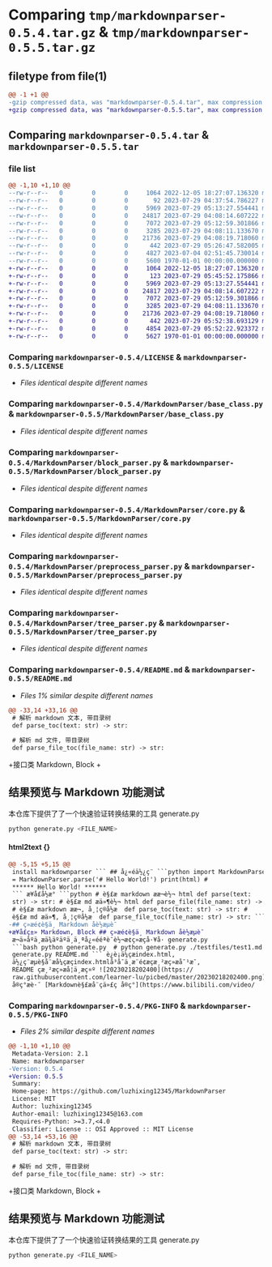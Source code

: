 # Comparing `tmp/markdownparser-0.5.4.tar.gz` & `tmp/markdownparser-0.5.5.tar.gz`

## filetype from file(1)

```diff
@@ -1 +1 @@
-gzip compressed data, was "markdownparser-0.5.4.tar", max compression
+gzip compressed data, was "markdownparser-0.5.5.tar", max compression
```

## Comparing `markdownparser-0.5.4.tar` & `markdownparser-0.5.5.tar`

### file list

```diff
@@ -1,10 +1,10 @@
--rw-r--r--   0        0        0     1064 2022-12-05 18:27:07.136320 markdownparser-0.5.4/LICENSE
--rw-r--r--   0        0        0       92 2023-07-29 04:37:54.786227 markdownparser-0.5.4/MarkdownParser/__init__.py
--rw-r--r--   0        0        0     5969 2023-07-29 05:13:27.554441 markdownparser-0.5.4/MarkdownParser/base_class.py
--rw-r--r--   0        0        0    24817 2023-07-29 04:08:14.607222 markdownparser-0.5.4/MarkdownParser/block_parser.py
--rw-r--r--   0        0        0     7072 2023-07-29 05:12:59.301866 markdownparser-0.5.4/MarkdownParser/core.py
--rw-r--r--   0        0        0     3285 2023-07-29 04:08:11.133670 markdownparser-0.5.4/MarkdownParser/preprocess_parser.py
--rw-r--r--   0        0        0    21736 2023-07-29 04:08:19.718060 markdownparser-0.5.4/MarkdownParser/tree_parser.py
--rw-r--r--   0        0        0      442 2023-07-29 05:26:47.582005 markdownparser-0.5.4/pyproject.toml
--rw-r--r--   0        0        0     4827 2023-07-04 02:51:45.730014 markdownparser-0.5.4/README.md
--rw-r--r--   0        0        0     5600 1970-01-01 00:00:00.000000 markdownparser-0.5.4/PKG-INFO
+-rw-r--r--   0        0        0     1064 2022-12-05 18:27:07.136320 markdownparser-0.5.5/LICENSE
+-rw-r--r--   0        0        0      123 2023-07-29 05:45:52.175866 markdownparser-0.5.5/MarkdownParser/__init__.py
+-rw-r--r--   0        0        0     5969 2023-07-29 05:13:27.554441 markdownparser-0.5.5/MarkdownParser/base_class.py
+-rw-r--r--   0        0        0    24817 2023-07-29 04:08:14.607222 markdownparser-0.5.5/MarkdownParser/block_parser.py
+-rw-r--r--   0        0        0     7072 2023-07-29 05:12:59.301866 markdownparser-0.5.5/MarkdownParser/core.py
+-rw-r--r--   0        0        0     3285 2023-07-29 04:08:11.133670 markdownparser-0.5.5/MarkdownParser/preprocess_parser.py
+-rw-r--r--   0        0        0    21736 2023-07-29 04:08:19.718060 markdownparser-0.5.5/MarkdownParser/tree_parser.py
+-rw-r--r--   0        0        0      442 2023-07-29 05:52:38.693129 markdownparser-0.5.5/pyproject.toml
+-rw-r--r--   0        0        0     4854 2023-07-29 05:52:22.923372 markdownparser-0.5.5/README.md
+-rw-r--r--   0        0        0     5627 1970-01-01 00:00:00.000000 markdownparser-0.5.5/PKG-INFO
```

### Comparing `markdownparser-0.5.4/LICENSE` & `markdownparser-0.5.5/LICENSE`

 * *Files identical despite different names*

### Comparing `markdownparser-0.5.4/MarkdownParser/base_class.py` & `markdownparser-0.5.5/MarkdownParser/base_class.py`

 * *Files identical despite different names*

### Comparing `markdownparser-0.5.4/MarkdownParser/block_parser.py` & `markdownparser-0.5.5/MarkdownParser/block_parser.py`

 * *Files identical despite different names*

### Comparing `markdownparser-0.5.4/MarkdownParser/core.py` & `markdownparser-0.5.5/MarkdownParser/core.py`

 * *Files identical despite different names*

### Comparing `markdownparser-0.5.4/MarkdownParser/preprocess_parser.py` & `markdownparser-0.5.5/MarkdownParser/preprocess_parser.py`

 * *Files identical despite different names*

### Comparing `markdownparser-0.5.4/MarkdownParser/tree_parser.py` & `markdownparser-0.5.5/MarkdownParser/tree_parser.py`

 * *Files identical despite different names*

### Comparing `markdownparser-0.5.4/README.md` & `markdownparser-0.5.5/README.md`

 * *Files 1% similar despite different names*

```diff
@@ -33,14 +33,16 @@
 # 解析 markdown 文本, 带目录树
 def parse_toc(text: str) -> str:
 
 # 解析 md 文件, 带目录树
 def parse_file_toc(file_name: str) -> str:
 ```
 
+接口类 Markdown, Block
+
 ## 结果预览与 Markdown 功能测试
 
 本仓库下提供了了一个快速验证转换结果的工具 generate.py
 
 ```bash
 python generate.py <FILE_NAME>
```

#### html2text {}

```diff
@@ -5,15 +5,15 @@
 install markdownparser ``` ## å¿«éä½¿ç¨ ```python import MarkdownParser html
 = MarkdownParser.parse('# Hello World!') print(html) #
 ****** Hello World! ******
 ``` æ¥å£å½æ° ```python # è§£æ markdown ææ¬è½¬ html def parse(text:
 str) -> str: # è§£æ md æä»¶è½¬ html def parse_file(file_name: str) -> str:
 # è§£æ markdown ææ¬, å¸¦ç®å½æ  def parse_toc(text: str) -> str: #
 è§£æ md æä»¶, å¸¦ç®å½æ  def parse_file_toc(file_name: str) -> str: ```
-## ç»æé¢è§ä¸ Markdown åè½æµè¯
+æ¥å£ç±» Markdown, Block ## ç»æé¢è§ä¸ Markdown åè½æµè¯
 æ¬ä»åºä¸æä¾äºäºä¸ä¸ªå¿«ééªè¯è½¬æ¢ç»æçå·¥å· generate.py
 ```bash python generate.py  # python generate.py ./testfiles/test1.md # python
 generate.py README.md ``` è¿è¡ä¼çæindex.html,
 ä½¿ç¨æµè§å¨æå¼çæçindex.htmlå³å¯ä¸æ¨é¢æçæ¸²æç»æå¯¹æ¯,
 README çæ¸²æç»æå¦ä¸æç¤º ![20230218202400](https://
 raw.githubusercontent.com/learner-lu/picbed/master/20230218202400.png) ##
 å®ç°æè·¯ [Markdownè§£æå¨çä»£ç å®ç°](https://www.bilibili.com/video/
```

### Comparing `markdownparser-0.5.4/PKG-INFO` & `markdownparser-0.5.5/PKG-INFO`

 * *Files 2% similar despite different names*

```diff
@@ -1,10 +1,10 @@
 Metadata-Version: 2.1
 Name: markdownparser
-Version: 0.5.4
+Version: 0.5.5
 Summary: 
 Home-page: https://github.com/luzhixing12345/MarkdownParser
 License: MIT
 Author: luzhixing12345
 Author-email: luzhixing12345@163.com
 Requires-Python: >=3.7,<4.0
 Classifier: License :: OSI Approved :: MIT License
@@ -53,14 +53,16 @@
 # 解析 markdown 文本, 带目录树
 def parse_toc(text: str) -> str:
 
 # 解析 md 文件, 带目录树
 def parse_file_toc(file_name: str) -> str:
 ```
 
+接口类 Markdown, Block
+
 ## 结果预览与 Markdown 功能测试
 
 本仓库下提供了了一个快速验证转换结果的工具 generate.py
 
 ```bash
 python generate.py <FILE_NAME>
```

